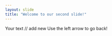 ```yaml
---
layout: slide
title: "Welcome to our second slide!"
---
```

Your text // add new
Use the left arrow to go back!

